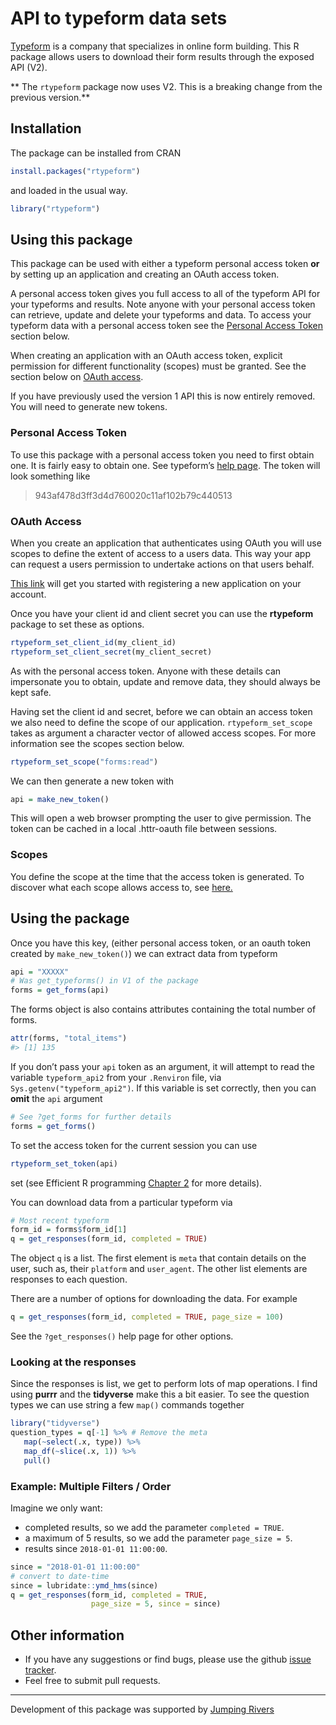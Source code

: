 <!-- README.md is generated from README.Rmd. Please edit that file -->

# API to typeform data sets

[Typeform](https://www.typeform.com) is a company that specializes in
online form building. This R package allows users to download their form
results through the exposed API (V2).

\*\* The `rtypeform` package now uses V2. This is a breaking change from
the previous version.\*\*

## Installation

The package can be installed from CRAN

``` r
install.packages("rtypeform")
```

and loaded in the usual way.

``` r
library("rtypeform")
```

## Using this package

This package can be used with either a typeform personal access token
**or** by setting up an application and creating an OAuth access token.

A personal access token gives you full access to all of the typeform API
for your typeforms and results. Note anyone with your personal access
token can retrieve, update and delete your typeforms and data. To access
your typeform data with a personal access token see the [Personal Access
Token](#pat) section below.

When creating an application with an OAuth access token, explicit
permission for different functionality (scopes) must be granted. See the
section below on [OAuth access](#oauth).

If you have previously used the version 1 API this is now entirely
removed. You will need to generate new tokens.

### Personal Access Token

To use this package with a personal access token you need to first
obtain one. It is fairly easy to obtain one. See typeform’s [help
page](https://developer.typeform.com/get-started/personal-access-token/).
The token will look something like

> 943af478d3ff3d4d760020c11af102b79c440513

### OAuth Access

When you create an application that authenticates using OAuth you will
use scopes to define the extent of access to a users data. This way your
app can request a users permission to undertake actions on that users
behalf.

[This link](https://developer.typeform.com/get-started/applications/)
will get you started with registering a new application on your account.

Once you have your client id and client secret you can use the
**rtypeform** package to set these as options.

``` r
rtypeform_set_client_id(my_client_id)
rtypeform_set_client_secret(my_client_secret)
```

As with the personal access token. Anyone with these details can
impersonate you to obtain, update and remove data, they should always be
kept safe.

Having set the client id and secret, before we can obtain an access
token we also need to define the scope of our application.
`rtypeform_set_scope` takes as argument a character vector of allowed
access scopes. For more information see the scopes section below.

``` r
rtypeform_set_scope("forms:read")
```

We can then generate a new token with

``` r
api = make_new_token()
```

This will open a web browser prompting the user to give permission. The
token can be cached in a local .httr-oauth file between sessions.

### Scopes

You define the scope at the time that the access token is generated. To
discover what each scope allows access to, see
[here.](https://developer.typeform.com/get-started/scopes/)

## Using the package

Once you have this key, (either personal access token, or an oauth token
created by `make_new_token()`) we can extract data from typeform

``` r
api = "XXXXX"
# Was get_typeforms() in V1 of the package
forms = get_forms(api)
```

The forms object is also contains attributes containing the total number
of forms.

``` r
attr(forms, "total_items")
#> [1] 135
```

If you don’t pass your `api` token as an argument, it will attempt to
read the variable `typeform_api2` from your `.Renviron` file, via
`Sys.getenv("typeform_api2")`. If this variable is set correctly, then
you can **omit** the `api` argument

``` r
# See ?get_forms for further details
forms = get_forms()
```

To set the access token for the current session you can use

``` r
rtypeform_set_token(api)
```

set (see Efficient R programming
[Chapter 2](https://csgillespie.github.io/efficientR/set-up.html#renviron)
for more details).

You can download data from a particular typeform via

``` r
# Most recent typeform
form_id = forms$form_id[1]
q = get_responses(form_id, completed = TRUE)
```

The object `q` is a list. The first element is `meta` that contain
details on the user, such as, their `platform` and `user_agent`. The
other list elements are responses to each question.

There are a number of options for downloading the data. For example

``` r
q = get_responses(form_id, completed = TRUE, page_size = 100)
```

See the `?get_responses()` help page for other options.

### Looking at the responses

Since the responses is list, we get to perform lots of map operations. I
find using **purrr** and the **tidyverse** make this a bit easier. To
see the question types we can use string a few `map()` commands together

``` r
library("tidyverse")
question_types = q[-1] %>% # Remove the meta
   map(~select(.x, type)) %>%
   map_df(~slice(.x, 1)) %>%
   pull()
```

### Example: Multiple Filters / Order

Imagine we only want:

  - completed results, so we add the parameter `completed = TRUE`.
  - a maximum of 5 results, so we add the parameter `page_size = 5`.
  - results since `2018-01-01 11:00:00`.

<!-- end list -->

``` r
since = "2018-01-01 11:00:00"
# convert to date-time 
since = lubridate::ymd_hms(since)
q = get_responses(form_id, completed = TRUE, 
                  page_size = 5, since = since)
```

## Other information

  - If you have any suggestions or find bugs, please use the github
    [issue tracker](https://github.com/csgillespie/rtypeform/issues).
  - Feel free to submit pull requests.

-----

Development of this package was supported by [Jumping
Rivers](https://www.jumpingrivers.com)
